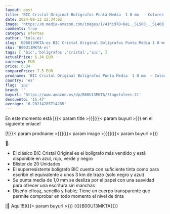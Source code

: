 ```yaml
---
layout: post
title: 'BIC Cristal Original Bolígrafos Punta Media  1 0 mm  – Colores Surtidos  Blíster de 20 Unidades  para escritura suave  certificados con etiqueta ecológica'
date: 2024-09-13 12:34:02
image: 'https://m.media-amazon.com/images/I/41hi97D+0eL._SL500_._SL400_.jpg'
comments: true
category: ofertas
author: 'tole.es'
slug: 'B00U13MKTA-es BIC Cristal Original Bolígrafos Punta Media 1 0 mm –...'
sku: 'B00U13MKTA-es'
tags: [ 'bic','bolígrafos','cristal','🇪🇸', ]
actualPrice: 6.34 EUR
currency: EUR
price: 6.34
comparePrice: 7.5 EUR
prodname: 'BIC Cristal Original Bolígrafos Punta Media  1 0 mm  – Colores Surtidos  Blíster de 20 Unidades  para escritura suave  certificados con etiqueta ecológica'
country: 'es'
flag: '🇪🇸'
brand: ''
buyurl: 'https://www.amazon.es/dp/B00U13MKTA/?tag=tolees-21'
descuento: '15.47'
average: '6.20214285714285'
---
```


En este momento está [{{< param title >}}]({{< param buyurl >}}) en el siguiente enlace!

[![{{< param prodname >}}]({{< param image >}})]({{< param buyurl >}})

🔎:

- El clásico BIC Cristal Original es el bolígrafo más vendido y está disponible en azul, rojo, verde y negro
- Blíster de 20 Unidades
- El superresistente bolígrafo BIC cuenta con suficiente tinta como para escribir el equivalente a unos 3 km de trazo (solo negro y azul)
- Su punta media de 1,0 mm se desliza por el papel con una suavidad para ofrecer una escritura sin manchas
- Diseño eficaz, sencillo y fiable; Tiene un cuerpo transparente que permite comprobar en todo momento el nivel de tinta

[🛒 Aquí!!!]({{< param buyurl >}})
{{<world>}}B00U13MKTA{{</world>}}
